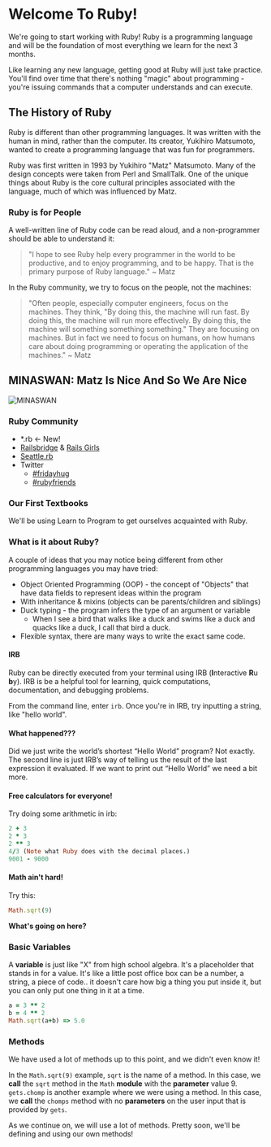 # Welcome To Ruby!

We're going to start working with Ruby! Ruby is a programming language and will be the foundation of most everything we learn for the next 3 months.

Like learning any new language, getting good at Ruby will just take practice. You'll find over time that there's nothing "magic" about programming - you're issuing commands that a computer understands and can execute.

## The History of Ruby

Ruby is different than other programming languages. It was written with the human in mind, rather than the computer. Its creator, Yukihiro Matsumoto, wanted to create a programming language that was fun for programmers.

Ruby was first written in 1993 by Yukihiro "Matz" Matsumoto. Many of the design concepts were taken from Perl and SmallTalk. One of the unique things about Ruby is the core cultural principles associated with the language, much of which was influenced by Matz.

### Ruby is for People

A well-written line of Ruby code can be read aloud, and a non-programmer should be able to understand it:

> "I hope to see Ruby help every programmer in the world to be productive, and to enjoy programming, and to be happy. That is the primary purpose of Ruby language." ~ Matz


In the Ruby community, we try to focus on the people, not the machines:

> "Often people, especially computer engineers, focus on the machines. They think, "By doing this, the machine will run fast. By doing this, the machine will run more effectively. By doing this, the machine will something something something." They are focusing on machines. But in fact we need to focus on humans, on how humans care about doing programming or operating the application of the machines." ~ Matz

## MINASWAN: Matz Is Nice And So We Are Nice

![MINASWAN](https://pbs.twimg.com/media/B2575XuCIAE4BNB.jpg)

### Ruby Community

+ *.rb <- New!
+ [Railsbridge](http://www.railsbridge.org/) & [Rails Girls](http://railsgirls.com/)
+ [Seattle.rb](http://www.seattlerb.org/)
+ Twitter
  + [\#fridayhug](https://twitter.com/hashtag/fridayhug)
  + [\#rubyfriends](https://twitter.com/hashtag/rubyfriends)


### Our First Textbooks
We'll be using Learn to Program to get ourselves acquainted with Ruby.


### What is it about Ruby?
A couple of ideas that you may notice being different from other programming languages you may have tried:

- Object Oriented Programming (OOP) - the concept of "Objects" that have data fields to represent ideas within the program
- With inheritance & mixins (objects can be parents/children and siblings)
- Duck typing - the program infers the type of an argument or variable
  - When I see a bird that walks like a duck and swims like a duck and quacks like a duck, I call that bird a duck.
- Flexible syntax, there are many ways to write the exact same code.


#### IRB
Ruby can be directly executed from your terminal using IRB (**I**nteractive **R**u **b**y). IRB is be a helpful tool for learning, quick computations, documentation, and debugging problems.

From the command line, enter `irb`. Once you're in IRB, try inputting a string, like "hello world".

#### What happened???

Did we just write the world’s shortest “Hello World” program? Not exactly. The second line is just IRB’s way of telling us the result of the last expression it evaluated. If we want to print out “Hello World” we need a bit more.

#### Free calculators for everyone!

Try doing some arithmetic in irb:

~~~ ruby
2 + 3
2 * 3
2 ** 3
4/3 (Note what Ruby does with the decimal places.)
9001 - 9000
~~~

#### Math ain't hard!

Try this:

~~~ ruby
Math.sqrt(9)
~~~

__What's going on here?__

### Basic Variables
A **variable** is just like "X" from high school algebra. It's a placeholder that stands in for a value. It's like a little post office box can be a number, a string, a piece of code.. it doesn't care how big a thing you put inside it, but you can only put one thing in it at a time.

~~~ ruby
a = 3 ** 2
b = 4 ** 2
Math.sqrt(a+b) => 5.0
~~~

### Methods
We have used a lot of methods up to this point, and we didn't even know it!  


In the `Math.sqrt(9)` example, `sqrt` is the name of a method. In this case, we **call** the `sqrt` method in the `Math` **module** with the __parameter__ value 9.  
`gets.chomp` is another example where we were using a method. In this case, we **call** the `chomps` method with no __parameters__ on the user input that is provided by `gets`.

As we continue on, we will use a lot of methods. Pretty soon, we'll be defining and using our own methods!
